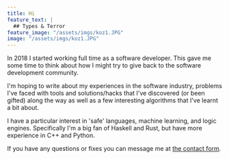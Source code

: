 ```yaml
---
title: Hi
feature_text: |
  ## Types & Terror
feature_image: "/assets/imgs/koz1.JPG"
image: "/assets/imgs/koz1.JPG"
---
```


In 2018 I started working full time as a software developer. This gave me some time to think about how I might try to give back to the software development community.

I'm hoping to write about my experiences in the software industry, problems I've faced with tools and solutions/hacks that I've discovered (or been gifted) along the way as well as a few interesting algorithms that I've learnt a bit about.

I have a particular interest in 'safe' languages, machine learning, and logic engines. Specifically I'm a big fan of Haskell and Rust, but have more experience in C++ and Python.

If you have any questions or fixes you can message me at [the contact form](/contact).
